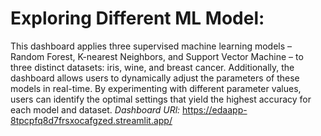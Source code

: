 # Exploring Different ML Model:

This dashboard applies three supervised machine learning models – Random Forest, K-nearest Neighbors, and Support Vector Machine – to three distinct datasets: iris, wine, and breast cancer. 
Additionally, the dashboard allows users to dynamically adjust the parameters of these models in real-time. By experimenting with different parameter values, users can identify the optimal settings that yield the highest accuracy for each model and dataset.
*Dashboard URl:* https://edaapp-8tpcpfq8d7frsxocafgzed.streamlit.app/




